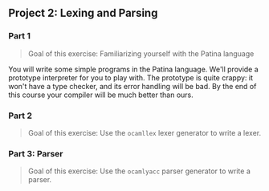 ## Project 2: Lexing and Parsing

### Part 1

> Goal of this exercise: Familiarizing yourself with the Patina language

You will write some simple programs in the Patina language. We'll provide a prototype interpreter for you to play with. The prototype is quite crappy: it won't have a type checker, and its error handling will be bad. By the end of this course your compiler will be much better than ours. 

### Part 2

> Goal of this exercise: Use the `ocamllex` lexer generator to write a lexer.

<!-- TODO: Provide a more precise spec here -->

### Part 3: Parser

> Goal of this exercise: Use the `ocamlyacc` parser generator to write a parser.

<!-- TODO: Provide a more precise spec here -->